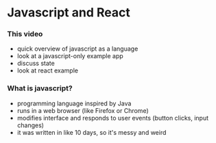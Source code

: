 # Javascript and React
































### This video

- quick overview of javascript as a language
- look at a javascript-only example app
- discuss state
- look at react example















### What is javascript?

- programming language inspired by Java 
- runs in a web browser (like Firefox or Chrome)
- modifies interface and responds to user events (button clicks, input changes)
- it was written in like 10 days, so it's messy and weird



















